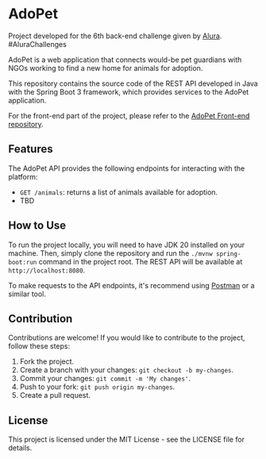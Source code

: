 # AdoPet

Project developed for the 6th back-end challenge given by [Alura](https://www.alura.com.br/challenges/back-end-6). #AluraChallenges

AdoPet is a web application that connects would-be pet guardians with NGOs working to find a new home for animals for adoption.

This repository contains the source code of the REST API developed in Java with the Spring Boot 3 framework, which provides services to the AdoPet application.

For the front-end part of the project, please refer to the [AdoPet Front-end repository](https://github.com/sucodelarangela/adopet).


## Features

The AdoPet API provides the following endpoints for interacting with the platform:

- `GET /animals`: returns a list of animals available for adoption.
- TBD


## How to Use

To run the project locally, you will need to have JDK 20 installed on your machine. Then, simply clone the repository and run the `./mvnw spring-boot:run` command in the project root. The REST API will be available at `http://localhost:8080`.

To make requests to the API endpoints, it's recommend using [Postman](https://www.postman.com/) or a similar tool.


## Contribution

Contributions are welcome! If you would like to contribute to the project, follow these steps:

1. Fork the project.
2. Create a branch with your changes: `git checkout -b my-changes`.
3. Commit your changes: `git commit -m 'My changes'`.
4. Push to your fork: `git push origin my-changes`.
5. Create a pull request.


## License

This project is licensed under the MIT License - see the LICENSE file for details.
